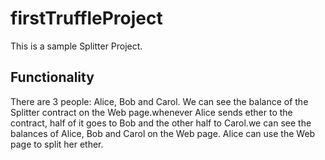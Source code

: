 # firstTruffleProject
This is a sample Splitter Project.

## Functionality

There are 3 people: Alice, Bob and Carol. We can see the balance of the Splitter contract on the Web page.whenever Alice sends ether to the contract, half of it goes to Bob and the other  half to Carol.we can see the balances of Alice, Bob and Carol on the Web page.
Alice can use the Web page to split her ether.

